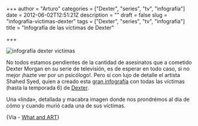 +++
author = "Arturo"
categories = ["Dexter", "series", "tv", "infografía"]
date = 2012-06-02T12:51:21Z
description = ""
draft = false
slug = "infografia-victimas-dexter"
tags = ["Dexter", "series", "tv", "infografía"]
title = "Infografía de las víctimas de Dexter"

+++


![infografía dexter victimas](/content/images/2016/06/dexter-victima.jpg)

No todos estamos pendientes de la cantidad de asesinatos que a cometido Dexter Morgan en su serie de televisión, es de esperar en todo caso, si no mejor ¡hazte ver por un psicólogo!. Pero sí con lujo de detalle el artista Shahed Syed, quien a creado esta <a href="http://www.shah3d.com/posters/dexters-victims/">gran infografía</a> con todas las víctimas (hasta la temporada 6) de <a href="http://es.wikipedia.org/wiki/Dexter">Dexter</a>.

Una «linda», detallada y macabra imagen donde nos prondrémos al día de cómo y cuando murió cada una de sus víctimas.

{Vía - <a href="http://whatanart.com/2012/05/29/dexters-victims/">What and ART</a>}